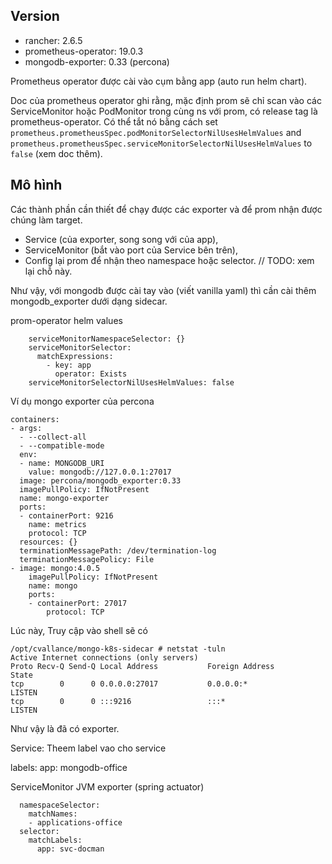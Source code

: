 ## Version

- rancher: 2.6.5
- prometheus-operator: 19.0.3
- mongodb-exporter: 0.33 (percona)

Prometheus operator được cài vào cụm bằng app (auto run helm chart).

Doc của prometheus operator ghi rằng, mặc định prom sẽ chỉ scan vào các ServiceMonitor hoặc PodMonitor trong cùng ns với prom, có release tag là prometheus-operator. Có thể tắt nó bằng cách set `prometheus.prometheusSpec.podMonitorSelectorNilUsesHelmValues` and `prometheus.prometheusSpec.serviceMonitorSelectorNilUsesHelmValues` to `false` (xem doc thêm).

## Mô hình

Các thành phần cần thiết để chạy được các exporter và để prom nhận được chúng làm target.

- Service (của exporter, song song với của app),
- ServiceMonitor (bắt vào port của Service bên trên),
- Config lại prom để nhận theo namespace hoặc selector. // TODO: xem lại chỗ này.

Như vậy, với mongodb được cài tay vào (viết vanilla yaml) thì cần cài thêm mongodb_exporter dưới dạng sidecar. 

prom-operator helm values

```
    serviceMonitorNamespaceSelector: {}
    serviceMonitorSelector:
      matchExpressions:
        - key: app
          operator: Exists
    serviceMonitorSelectorNilUsesHelmValues: false
```

Ví dụ mongo exporter của percona

```
containers:
- args:
  - --collect-all
  - --compatible-mode
  env:
  - name: MONGODB_URI
    value: mongodb://127.0.0.1:27017
  image: percona/mongodb_exporter:0.33
  imagePullPolicy: IfNotPresent
  name: mongo-exporter
  ports:
  - containerPort: 9216
    name: metrics
    protocol: TCP
  resources: {}
  terminationMessagePath: /dev/termination-log
  terminationMessagePolicy: File
- image: mongo:4.0.5
    imagePullPolicy: IfNotPresent
    name: mongo
    ports:
    - containerPort: 27017
        protocol: TCP
```

Lúc này, Truy cập vào shell sẽ có 

```
/opt/cvallance/mongo-k8s-sidecar # netstat -tuln
Active Internet connections (only servers)
Proto Recv-Q Send-Q Local Address           Foreign Address         State       
tcp        0      0 0.0.0.0:27017           0.0.0.0:*               LISTEN      
tcp        0      0 :::9216                 :::*                    LISTEN 
```

Như vậy là đã có exporter.

Service: Theem label vao cho service

  labels:
    app: mongodb-office


ServiceMonitor JVM exporter (spring actuator)

```
  namespaceSelector:
    matchNames:
    - applications-office
  selector:
    matchLabels:
      app: svc-docman
```
